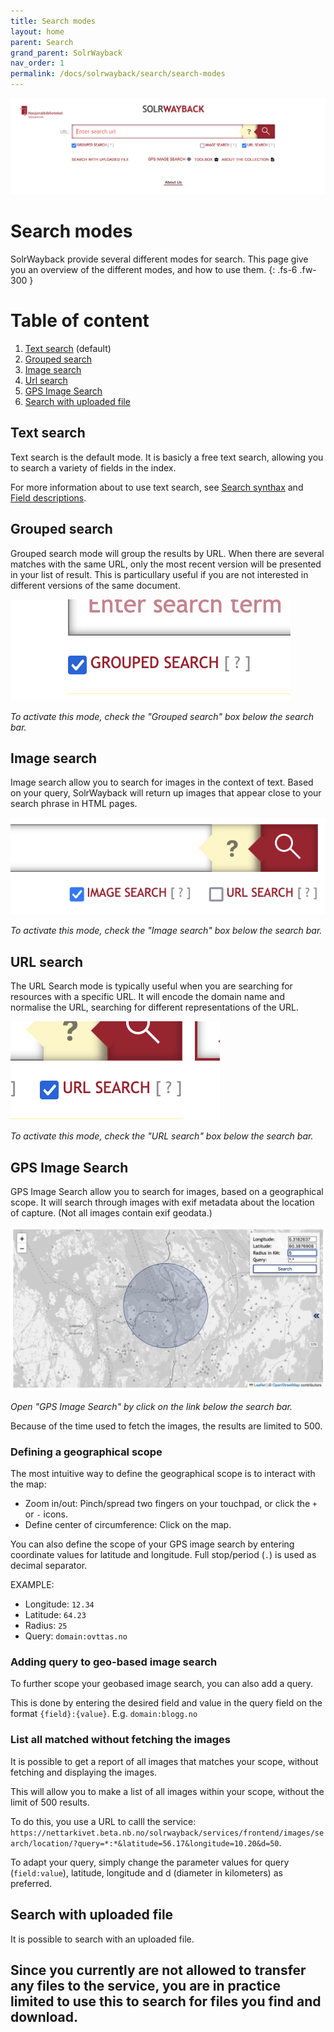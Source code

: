 ```yaml
---
title: Search modes
layout: home
parent: Search
grand_parent: SolrWayback
nav_order: 1
permalink: /docs/solrwayback/search/search-modes
---
```


![Image of search field in SolrWayback](../../images/search-interface.png)

# Search modes
SolrWayback provide several different modes for search. This page give you an overview of the different modes, and how to use them.
{: .fs-6 .fw-300 }

# Table of content
1. [Text search](#text-search) (default)
2. [Grouped search](#grouped-search)
3. [Image search](#image-search)
4. [Url search](#url-search)
5. [GPS Image Search](./gpsimage.md)
6. [Search with uploaded file](#search-with-uploaded-file)

## Text search
Text search is the default mode. It is basicly a free text search, allowing you to search a variety of fields in the index.

For more information about to use text search, see [Search synthax](./search-synthax.md) and [Field descriptions](./fields).

## Grouped search
Grouped search mode will group the results by URL. When there are several matches with the same URL, only the most recent version will be presented in your list of result. This is particullary useful if you are not interested in different versions of the same document.

![image of activated check-box for "Grouped search"](../../images/grouped-search.png)

*To activate this mode, check the "Grouped search" box below the search bar.*

## Image search
Image search allow you to search for images in the context of text. Based on your query, SolrWayback will return up images that appear close to your search phrase in HTML pages.

![image of activated check-box for "Image search"](../../images/image-search.png)

*To activate this mode, check the "Image search" box below the search bar.*

## URL search
The URL Search mode is typically useful when you are searching for resources with a specific URL. It will encode the domain name and normalise the URL, searching for different representations of the URL.

![image of activated check-box for "Image search"](../../images/url-search.png)

*To activate this mode, check the "URL search" box below the search bar.*

## GPS Image Search
GPS Image Search allow you to search for images, based on a geographical scope. It will search through images with exif metadata about the location of capture. (Not all images contain exif geodata.)

![GPS Image Search](../../images/gps-image-search.png)

*Open "GPS Image Search" by click on the link below the search bar.*

Because of the time used to fetch the images, the results are limited to 500.

### Defining a geographical scope
The most intuitive way to define the geographical scope is to interact with the map:
- Zoom in/out: Pinch/spread two fingers on your touchpad, or click the `+` or `-` icons.
- Define center of circumference: Click on the map.

You can also define the scope of your GPS image search by entering coordinate values for latitude and longitude. Full stop/period (`.`) is used as decimal separator.

EXAMPLE:
- Longitude: `12.34`
- Latitude: `64.23`
- Radius: `25`
- Query: `domain:ovttas.no`

### Adding query to geo-based image search
To further scope your geobased image search, you can also add a query.

This is done by entering the desired field and value in the query field on the format `{field}:{value}`. E.g. `domain:blogg.no`

### List all matched without fetching the images
It is possible to get a report of all images that matches your scope, without fetching and displaying the images.

This will allow you to make a list of all images within your scope, without the limit of 500 results.

To do this, you use a URL to calll the service: `https://nettarkivet.beta.nb.no/solrwayback/services/frontend/images/search/location/?query=*:*&latitude=56.17&longitude=10.20&d=50`.

To adapt your query, simply change the parameter values for query (`field:value`), latitude, longitude and d (diameter in kilometers) as preferred.

## Search with uploaded file
It is possible to search with an uploaded file.

Since you currently are not allowed to transfer any files to the service, you are in practice limited to use this to search for files you find and download.
----